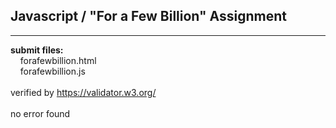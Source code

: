 ## Javascript / "For a Few Billion" Assignment

----

**submit files:**<br />
&nbsp;&nbsp;&nbsp;&nbsp;forafewbillion.html<br />
&nbsp;&nbsp;&nbsp;&nbsp;forafewbillion.js<br />
<br />
verified by https://validator.w3.org/<br />
<br />
no error found<br />
